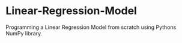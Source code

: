 # Linear-Regression-Model
Programming a Linear Regression Model from scratch using Pythons NumPy library.
